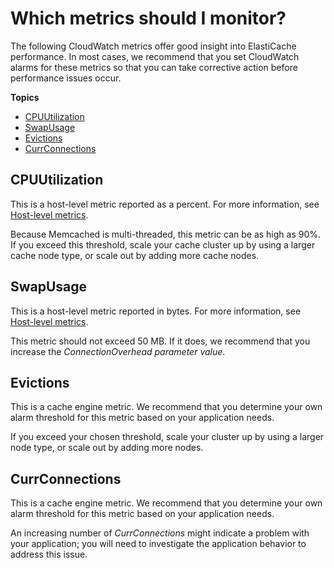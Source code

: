 # Which metrics should I monitor?<a name="CacheMetrics.WhichShouldIMonitor"></a>

The following CloudWatch metrics offer good insight into ElastiCache performance\. In most cases, we recommend that you set CloudWatch alarms for these metrics so that you can take corrective action before performance issues occur\.

**Topics**
+ [CPUUtilization](#metrics-cpu-utilization)
+ [SwapUsage](#metrics-swap-usage)
+ [Evictions](#metrics-evictions)
+ [CurrConnections](#metrics-curr-connections)

## CPUUtilization<a name="metrics-cpu-utilization"></a>

This is a host\-level metric reported as a percent\. For more information, see [Host\-level metrics](CacheMetrics.HostLevel.md)\.

Because Memcached is multi\-threaded, this metric can be as high as 90%\. If you exceed this threshold, scale your cache cluster up by using a larger cache node type, or scale out by adding more cache nodes\.

## SwapUsage<a name="metrics-swap-usage"></a>

This is a host\-level metric reported in bytes\. For more information, see [Host\-level metrics](CacheMetrics.HostLevel.md)\.

This metric should not exceed 50 MB\. If it does, we recommend that you increase the *ConnectionOverhead parameter value*\.

## Evictions<a name="metrics-evictions"></a>

This is a cache engine metric\. We recommend that you determine your own alarm threshold for this metric based on your application needs\.

If you exceed your chosen threshold, scale your cluster up by using a larger node type, or scale out by adding more nodes\.

## CurrConnections<a name="metrics-curr-connections"></a>

This is a cache engine metric\. We recommend that you determine your own alarm threshold for this metric based on your application needs\.

An increasing number of *CurrConnections* might indicate a problem with your application; you will need to investigate the application behavior to address this issue\.